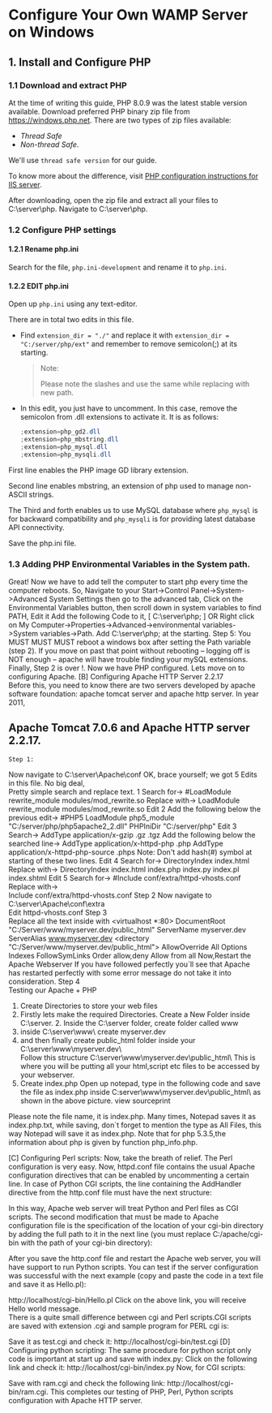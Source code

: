 # Configure Your Own WAMP Server on Windows

## 1. Install and Configure PHP

### 1.1 Download and extract PHP

At the time of writing this guide, PHP 8.0.9 was the latest stable version available. Download preferred PHP binary zip file from https://windows.php.net. There are two types of zip files available: 
- *Thread Safe* 
- *Non-thread Safe*. 

We'll use `thread safe version` for our guide.

To know more about the difference, visit [PHP configuration instructions for IIS server](https://docs.microsoft.com/en-us/iis/application-frameworks/install-and-configure-php-on-iis/install-and-configure-php).

After downloading, open the zip file and extract all your files to C:\server\php. Navigate to C:\server\php.

### 1.2 Configure PHP settings

#### 1.2.1 Rename php.ini

Search for the file, `php.ini-development` and rename it to `php.ini`.

#### 1.2.2 EDIT php.ini

Open up `php.ini` using any text-editor.

There are in total two edits in this file.

- Find `extension_dir = "./"` and replace it with `extension_dir = "C:/server/php/ext"` and remember to remove semicolon(;) at its starting. 

    > Note: 
    > 
    > Please note the slashes and use the same while replacing with new path.

- In this edit, you just have to uncomment. In this case, remove the semicolon from .dll extensions to activate it. It is as follows:

    ```powershell
    ;extension=php_gd2.dll 
    ;extension=php_mbstring.dll 
    ;extension=php_mysql.dll 
    ;extension=php_mysqli.dll 
    ```

First line enables the PHP image GD library extension. 

Second line enables mbstring, an extension of php used to manage non-ASCII strings.

The Third and forth enables us to use MySQL database where `php_mysql` is for backward compatibility and `php_mysqli` is for providing latest database API connectivity.

Save the php.ini file. 

### 1.3  Adding PHP Environmental Variables in the System path. 
Great! Now we have to add tell the computer to start php every time the computer reboots.
 So, Navigate to your Start->Control Panel->System->Advanced System Settings then go to the advanced tab, Click on the Environmental Variables button, then scroll down in system variables to find PATH, Edit it Add the following Code to it, [ C:\server\php; ] 
 OR 
 Right click on My Computer->Properties->Advanced->environmental variables->System variables->Path. Add C:\server\php; at the starting. 
Step 5: 
 You MUST MUST MUST reboot a windows box after setting the Path variable (step 2). If you move on past that point without rebooting – logging off is NOT enough – apache will have trouble finding your mySQL extensions. 
Finally, Step 2 is over !. Now we have PHP configured. Lets move on to configuring Apache.  [B] Configuring Apache HTTP Server 2.2.17  
 Before this, you need to know there are two servers developed by apache software foundation: apache tomcat server and apache http server. In year 2011,

## Apache Tomcat 7.0.6 and Apache HTTP server 2.2.17. 

`Step 1:`

Now navigate to C:\server\Apache\conf 
 OK, brace yourself; we got 5 Edits in this file. No big deal,  
Pretty simple search and replace text. 
 1 
 Search for-> 
 #LoadModule rewrite_module modules/mod_rewrite.so 
 Replace with-> 
 LoadModule rewrite_module modules/mod_rewrite.so 
 Edit 2 
 Add the following below the previous edit-> 
 #PHP5 
 LoadModule php5_module "C:/server/php/php5apache2_2.dll" 
 PHPIniDir "C:/server/php"
Edit 3 
 Search-> 
 AddType application/x-gzip .gz .tgz 
 Add the following below the searched line-> 
 AddType application/x-httpd-php .php 
 AddType application/x-httpd-php-source .phps 
 Note: Don't add hash(#) symbol at starting of these two lines.  Edit 4 
 Search for-> 
 DirectoryIndex index.html 
 Replace with-> 
 DirectoryIndex index.html index.php index.py index.pl index.shtml  Edit 5 
 Search for-> 
 #Include conf/extra/httpd-vhosts.conf 
Replace with->  
 Include conf/extra/httpd-vhosts.conf 
 Step 2 
 Now navigate to C:\server\Apache\conf\extra  
 Edit httpd-vhosts.conf 
 Step 3  
 Replace all the text inside with 
 <virtualhost *:80> 
 DocumentRoot "C:/Server/www/myserver.dev/public_html"  ServerName myserver.dev 
 ServerAlias www.myserver.dev 
 <directory "C:/Server/www/myserver.dev/public_html">  AllowOverride All 
 Options Indexes FollowSymLinks 
 Order allow,deny 
 Allow from all 
 </directory>
 </virtualhost> 
 Now,Restart the Apache Webserver 
 If you have followed perfectly you`ll see that Apache has restarted perfectly with some error message do not take it into consideration. 
Step 4  
Testing our Apache + PHP 
 1. Create Directories to store your web files 
 1. Firstly lets make the required Directories. Create a New Folder inside C:\server.  2. Inside the C:\server folder, create folder called www 
 3. inside C:\server\www\ create myserver.dev 
 4. and then finally create public_html folder inside your C:\server\www\myserver.dev\  
 Follow this structure C:\server\www\myserver.dev\public_html\ 
 This is where you will be putting all your html,script etc files to be accessed by your webserver. 
 2. Create index.php 
 Open up notepad, type in the following code and save the file as index.php inside   C\:server\www\myserver.dev\public_html\ as shown in the above picture.  view sourceprint 

Please note the file name, it is index.php. Many times, Notepad saves it as index.php.txt, while saving, don`t forget to mention the type as All Files, this way Notepad will save it as index.php.  Note that for php 5.3.5,the information about php is given by function php_info.php.

[C] Configuring Perl scripts: 
Now, take the breath of relief. The Perl configuration is very easy. Now, httpd.conf file contains the usual Apache configuration directives that can be enabled by uncommenting a certain line. In case of Python CGI scripts, the line containing the AddHandler directive from the http.conf file must have the next structure:

  
In this way, Apache web server will treat Python and Perl files as CGI scripts. The second modification that must be made to Apache configuration file is the specification of the location of your cgi-bin directory by adding the full path to it in the next line (you must replace C:/apache/cgi-bin with the path of your cgi-bin directory): 

 After you save the http.conf file and restart the Apache web server, you will have support to run Python scripts. You can test if the server configuration was successful with the next example (copy and paste the code in a text file and save it as Hello.pl): 

http://localhost/cgi-bin/Hello.pl 
 Click on the above link, you will receive Hello world message.  
 There is a quite small difference between cgi and Perl scripts.CGI scripts are saved with extension .cgi and sample program for PERL cgi is: 

 Save it as test.cgi and check it: 
http://localhost/cgi-bin/test.cgi 
[D] Configuring python scripting: 
 The same procedure for python script only code is important at start up and save with index.py: 
 Click on the following link and check it:
http://localhost/cgi-bin/index.py 
Now, for CGI scripts: 

 Save with ram.cgi and check the following link: 
http://localhost/cgi-bin/ram.cgi. 
This completes our testing of PHP, Perl, Python scripts configuration with Apache HTTP server.   
